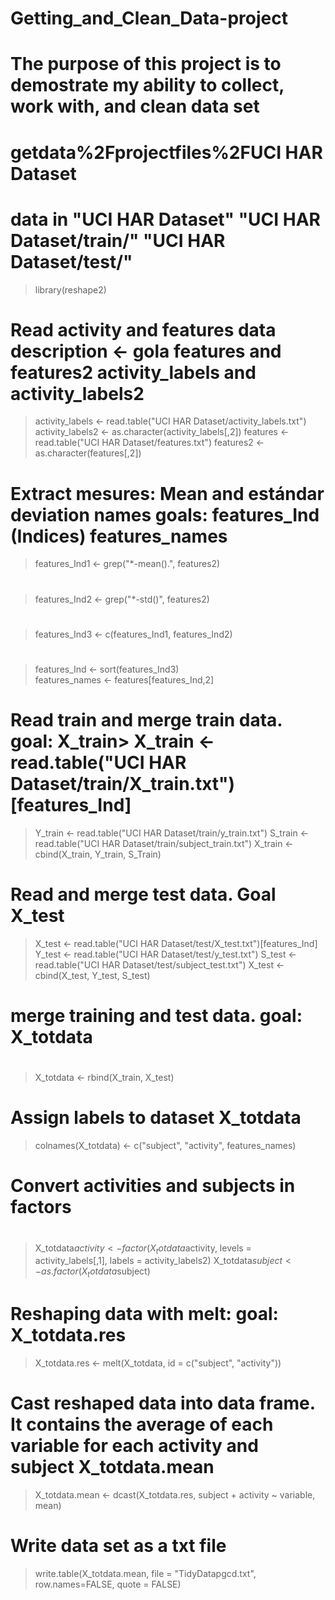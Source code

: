 # Getting_and_Clean_Data-project
# The purpose of this project is to demostrate my ability to collect, work with, and clean data set
# getdata%2Fprojectfiles%2FUCI HAR Dataset
#  data in "UCI HAR Dataset" "UCI HAR Dataset/train/"   "UCI HAR Dataset/test/"
> library(reshape2)
#
# Read activity and features data description <- gola features and features2 activity_labels and activity_labels2
> activity_labels <- read.table("UCI HAR Dataset/activity_labels.txt")
> activity_labels2 <- as.character(activity_labels[,2])
> features <- read.table("UCI HAR Dataset/features.txt")
> features2 <-  as.character(features[,2])
#
# Extract  mesures: Mean and estándar deviation names goals: features_Ind (Indices) features_names
> features_Ind1 <- grep("*-mean().", features2)
#
> features_Ind2 <- grep("*-std()", features2)
#
> features_Ind3 <- c(features_Ind1, features_Ind2)
#
> features_Ind <- sort(features_Ind3)   
> features_names <- features[features_Ind,2]

# Read train  and merge train data. goal: X_train> X_train <- read.table("UCI HAR Dataset/train/X_train.txt")[features_Ind]

> Y_train <- read.table("UCI HAR Dataset/train/y_train.txt")
> S_train <- read.table("UCI HAR Dataset/train/subject_train.txt")
> X_train <- cbind(X_train, Y_train, S_Train)
# Read and merge test data. Goal X_test
> X_test <- read.table("UCI HAR Dataset/test/X_test.txt")[features_Ind]
> Y_test <- read.table("UCI HAR Dataset/test/y_test.txt")
> S_test <- read.table("UCI HAR Dataset/test/subject_test.txt")
> X_test <- cbind(X_test, Y_test, S_test)
#
#  merge training and test data. goal: X_totdata
#
> X_totdata <- rbind(X_train, X_test)
#
# Assign labels to dataset X_totdata
> colnames(X_totdata) <- c("subject", "activity", features_names)
#
# Convert activities and subjects in factors
#
> X_totdata$activity <- factor(X_totdata$activity, levels = activity_labels[,1], labels = activity_labels2)
> X_totdata$subject <- as.factor(X_totdata$subject)
# 
# Reshaping data with melt: goal: X_totdata.res
> X_totdata.res <- melt(X_totdata, id = c("subject", "activity"))
# Cast reshaped data into data frame. It contains the average of each variable for each activity and subject X_totdata.mean
> X_totdata.mean <- dcast(X_totdata.res, subject + activity ~ variable, mean)
# Write data set as a txt file
> write.table(X_totdata.mean, file = "TidyDatapgcd.txt", row.names=FALSE, quote = FALSE)
